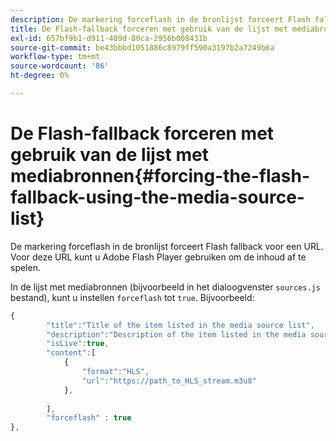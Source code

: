 ```yaml
---
description: De markering forceflash in de bronlijst forceert Flash fallback voor een URL. Voor deze URL kunt u Adobe Flash Player gebruiken om de inhoud af te spelen.
title: De Flash-fallback forceren met gebruik van de lijst met mediabronnen
exl-id: 657bf9b1-d911-489d-80ca-2956b008431b
source-git-commit: be43bbbd1051886c8979ff590a3197b2a7249b6a
workflow-type: tm+mt
source-wordcount: '86'
ht-degree: 0%

---
```


# De Flash-fallback forceren met gebruik van de lijst met mediabronnen{#forcing-the-flash-fallback-using-the-media-source-list}

De markering forceflash in de bronlijst forceert Flash fallback voor een URL. Voor deze URL kunt u Adobe Flash Player gebruiken om de inhoud af te spelen.

In de lijst met mediabronnen (bijvoorbeeld in het dialoogvenster `sources.js` bestand), kunt u instellen `forceflash` tot `true`. Bijvoorbeeld:

```js
{ 
        "title":"Title of the item listed in the media source list",
        "description":"Description of the item listed in the media source list",
        "isLive":true,
        "content":[ 
            { 
                "format":"HLS",
                "url":"https://path_to_HLS_stream.m3u8"
            },
 
        ],
        "forceflash" : true
},
```
